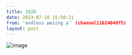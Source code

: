 ```yaml
---
title: 1028
date: 2023-07-10 15:50:21
from: 'endless шизing ⍼' (channel1162404975)
layout: post
---
```


![image](photos/photo_115@10-07-2023_15-50-21.jpg)


